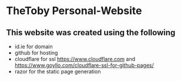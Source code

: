 # TheToby Personal-Website

## This website was created using the following

* id.ie for domain
* github for hosting
* cloudflare for ssl https://www.cloudflare.com and https://www.goyllo.com/cloudflare-ssl-for-github-pages/
* razor for the static page generation